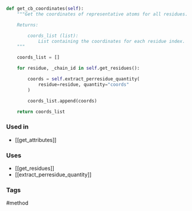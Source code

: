 ```python
def get_cb_coordinates(self):
	"""Get the coordinates of representative atoms for all residues.

	Returns:

		coords_list (list):
			List containing the coordinates for each residue index.
	"""

	coords_list = []

	for residue, _chain_id in self.get_residues():

		coords = self.extract_perresidue_quantity(
			residue=residue, quantity="coords"
		)

		coords_list.append(coords)

	return coords_list
```

### Used in
- [[get_attributes]]

### Uses
- [[get_residues]]
- [[extract_perresidue_quantity]]

### Tags
#method 